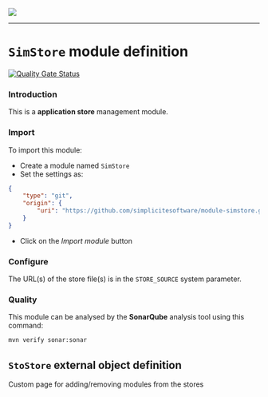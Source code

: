 <!--
 ___ _            _ _    _ _    __
/ __(_)_ __  _ __| (_)__(_) |_ /_/
\__ \ | '  \| '_ \ | / _| |  _/ -_)
|___/_|_|_|_| .__/_|_\__|_|\__\___|
            |_| 
-->
![](https://docs.simplicite.io//logos/logo250.png)
* * *

`SimStore` module definition
============================

[![Quality Gate Status](https://sonarcloud.io/api/project_badges/measure?project=simplicite-modules-SimStore&metric=alert_status)](https://sonarcloud.io/dashboard?id=simplicite-modules-SimStore)

### Introduction

This is a **application store** management module.

### Import

To import this module:

- Create a module named `SimStore`
- Set the settings as:

```json
{
	"type": "git",
	"origin": {
		"uri": "https://github.com/simplicitesoftware/module-simstore.git"
	}
}
```

- Click on the _Import module_ button

### Configure

The URL(s) of the store file(s) is in the `STORE_SOURCE` system parameter.

### Quality

This module can be analysed by the **SonarQube** analysis tool
using this command:

```bash
mvn verify sonar:sonar
```

`StoStore` external object definition
-------------------------------------

Custom page for adding/removing modules from the stores


